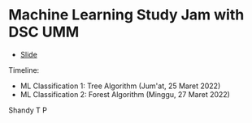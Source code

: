 # Machine Learning Study Jam with DSC UMM

- [Slide](https://docs.google.com/presentation/d/1FZkzAat5hA8HK2yEz1e8ra4sW5yilAB8zFN-pZxHwHM/edit?usp=sharing)

Timeline:
- ML Classification 1: Tree Algorithm (Jum'at, 25 Maret 2022)
- ML Classification 2: Forest Algorithm (Minggu, 27 Maret 2022)

Shandy T P

